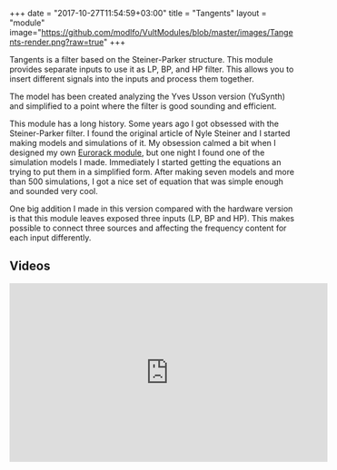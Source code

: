 +++
date = "2017-10-27T11:54:59+03:00"
title = "Tangents"
layout = "module"
image="https://github.com/modlfo/VultModules/blob/master/images/Tangents-render.png?raw=true"
+++


Tangents is a filter based on the Steiner-Parker structure. This module provides separate inputs to use it as LP, BP, and HP filter. This allows you to insert different signals into the inputs and process them together.

The model has been created analyzing the Yves Usson version (YuSynth) and simplified to a point where the filter is good sounding and efficient.

This module has a long history. Some years ago I got obsessed with the Steiner-Parker filter. I found the original article of Nyle Steiner and I started making models and simulations of it. My obsession calmed a bit when I designed my own [Eurorack module](http://modlfo.github.io/projects/vult-analog-steiner-parker/), but one night I found one of the simulation models I made. Immediately I started getting the equations an trying to put them in a simplified form. After making seven models and more than 500 simulations, I got a nice set of equation that was simple enough and sounded very cool.

One big addition I made in this version compared with the hardware version is that this module leaves exposed three inputs (LP, BP and HP). This makes possible to connect three sources and affecting the frequency content for each input differently.

## Videos

<iframe width="560" height="315" src="https://www.youtube.com/embed/1E_n0oU9ijI" frameborder="0" allowfullscreen></iframe>






